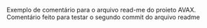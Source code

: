Exemplo de comentário para o arquivo read-me do proieto AVAX.
Comentário feito para testar o segundo commit do arquivo readme